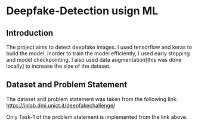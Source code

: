 # Deepfake-Detection usign ML

## Introduction
The project aims to detect deepfake images. I used tensorflow and keras to build the model. Inorder to train the model efficiently, I used early stopping and model checkpointing. I also used data augmentation[this was done locally] to increase the size of the dataset.

## Dataset and Problem Statement
The dataset and problem statement was taken from the following link:
https://iplab.dmi.unict.it/deepfakechallenge/

Only Task-1 of the problem statement is implemented from the link above. 

